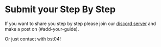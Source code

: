 # Submit your Step By Step

If you want to share you step by step please join our [discord server](https://discord.gg/CHfYtqq8cy) and make a post on (#add-your-guide).

Or just contact with bst04!
